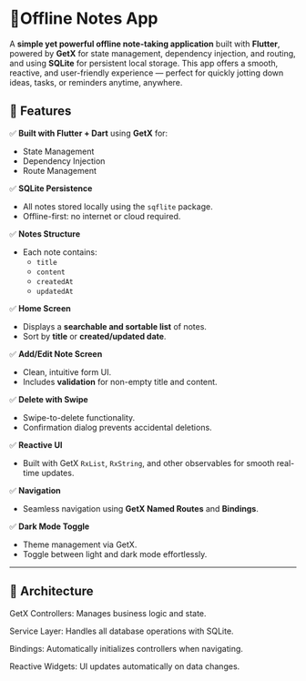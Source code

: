# 📝Offline Notes App

A **simple yet powerful offline note-taking application** built with **Flutter**, powered by **GetX** for state management, dependency injection, and routing, and using **SQLite** for persistent local storage. This app offers a smooth, reactive, and user-friendly experience — perfect for quickly jotting down ideas, tasks, or reminders anytime, anywhere.


## 📌 Features

✅ **Built with Flutter + Dart** using **GetX** for:
- State Management  
- Dependency Injection  
- Route Management  

✅ **SQLite Persistence**
- All notes stored locally using the `sqflite` package.
- Offline-first: no internet or cloud required.

✅ **Notes Structure**
- Each note contains:
  - `title`
  - `content`
  - `createdAt`
  - `updatedAt`

✅ **Home Screen**
- Displays a **searchable and sortable list** of notes.
- Sort by **title** or **created/updated date**.

✅ **Add/Edit Note Screen**
- Clean, intuitive form UI.
- Includes **validation** for non-empty title and content.

✅ **Delete with Swipe**
- Swipe-to-delete functionality.
- Confirmation dialog prevents accidental deletions.

✅ **Reactive UI**
- Built with GetX `RxList`, `RxString`, and other observables for smooth real-time updates.

✅ **Navigation**
- Seamless navigation using **GetX Named Routes** and **Bindings**.

✅ **Dark Mode Toggle**
- Theme management via GetX.
- Toggle between light and dark mode effortlessly.

---

## 🧠 Architecture
GetX Controllers: Manages business logic and state.

Service Layer: Handles all database operations with SQLite.

Bindings: Automatically initializes controllers when navigating.

Reactive Widgets: UI updates automatically on data changes.


